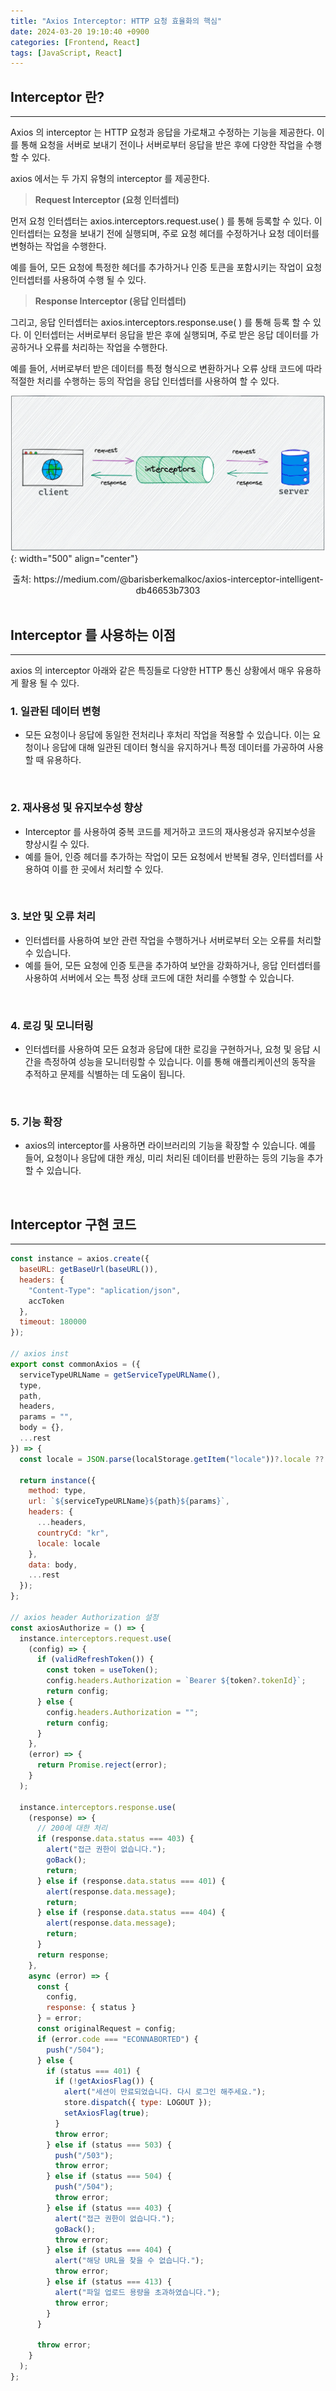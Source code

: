 ```yaml
---
title: "Axios Interceptor: HTTP 요청 효율화의 핵심"
date: 2024-03-20 19:10:40 +0900
categories: [Frontend, React]
tags: [JavaScript, React]
---
```


## Interceptor 란?

---

Axios 의 interceptor 는 HTTP 요청과 응답을 가로채고 수정하는 기능을 제공한다. 이를 통해 요청을 서버로 보내기 전이나 서버로부터 응답을 받은 후에 다양한 작업을 수행할 수 있다.

axios 에서는 두 가지 유형의 interceptor 를 제공한다.

> **Request Interceptor (요청 인터셉터)**

먼저 요청 인터셉터는 axios.interceptors.request.use( ) 를 통해 등록할 수 있다. 이 인터셉터는 요청을 보내기 전에 실행되며, 주로 요청 헤더를 수정하거나 요청 데이터를 변형하는 작업을 수행한다.

예를 들어, 모든 요청에 특정한 헤더를 추가하거나 인증 토큰을 포함시키는 작업이 요청 인터셉터를 사용하여 수행 될 수 있다.

> **Response Interceptor (응답 인터셉터)**

그리고, 응답 인터셉터는 axios.interceptors.response.use( ) 를 통해 등록 할 수 있다. 이 인터셉터는 서버로부터 응답을 받은 후에 실행되며, 주로 받은 응답 데이터를 가공하거나 오류를 처리하는 작업을 수행한다.

예를 들어, 서버로부터 받은 데이터를 특정 형식으로 변환하거나 오류 상태 코드에 따라 적절한 처리를 수행하는 등의 작업을 응답 인터셉터를 사용하여 할 수 있다.

![interceptor.png](/assets/img/post_img/coding/react/interceptor.png){: width="500" align="center"}

<center>출처: https://medium.com/@barisberkemalkoc/axios-interceptor-intelligent-db46653b7303</center>

<br />

## Interceptor 를 사용하는 이점

---

axios 의 interceptor 아래와 같은 특징들로 다양한 HTTP 통신 상황에서 매우 유용하게 활용 될 수 있다.

### 1. 일관된 데이터 변형

- 모든 요청이나 응답에 동일한 전처리나 후처리 작업을 적용할 수 있습니다. 이는 요청이나 응답에 대해 일관된 데이터 형식을 유지하거나 특정 데이터를 가공하여 사용할 때 유용하다.

<br />

### 2. 재사용성 및 유지보수성 향상

- Interceptor 를 사용하여 중복 코드를 제거하고 코드의 재사용성과 유지보수성을 향상시킬 수 있다.
- 예를 들어, 인증 헤더를 추가하는 작업이 모든 요청에서 반복될 경우, 인터셉터를 사용하여 이를 한 곳에서 처리할 수 있다.

<br />

### 3. 보안 및 오류 처리

- 인터셉터를 사용하여 보안 관련 작업을 수행하거나 서버로부터 오는 오류를 처리할 수 있습니다.
- 예를 들어, 모든 요청에 인증 토큰을 추가하여 보안을 강화하거나, 응답 인터셉터를 사용하여 서버에서 오는 특정 상태 코드에 대한 처리를 수행할 수 있습니다.

<br />

### 4. 로깅 및 모니터링

- 인터셉터를 사용하여 모든 요청과 응답에 대한 로깅을 구현하거나, 요청 및 응답 시간을 측정하여 성능을 모니터링할 수 있습니다. 이를 통해 애플리케이션의 동작을 추적하고 문제를 식별하는 데 도움이 됩니다.

<br />

### 5. 기능 확장

- axios의 interceptor를 사용하면 라이브러리의 기능을 확장할 수 있습니다. 예를 들어, 요청이나 응답에 대한 캐싱, 미리 처리된 데이터를 반환하는 등의 기능을 추가할 수 있습니다.

<br />

## Interceptor 구현 코드

---

```jsx
const instance = axios.create({
  baseURL: getBaseUrl(baseURL()),
  headers: {
    "Content-Type": "aplication/json",
    accToken
  },
  timeout: 180000
});

// axios inst
export const commonAxios = ({
  serviceTypeURLName = getServiceTypeURLName(),
  type,
  path,
  headers,
  params = "",
  body = {},
  ...rest
}) => {
  const locale = JSON.parse(localStorage.getItem("locale"))?.locale ?? null;

  return instance({
    method: type,
    url: `${serviceTypeURLName}${path}${params}`,
    headers: {
      ...headers,
      countryCd: "kr",
      locale: locale
    },
    data: body,
    ...rest
  });
};

// axios header Authorization 설정
const axiosAuthorize = () => {
  instance.interceptors.request.use(
    (config) => {
      if (validRefreshToken()) {
        const token = useToken();
        config.headers.Authorization = `Bearer ${token?.tokenId}`;
        return config;
      } else {
        config.headers.Authorization = "";
        return config;
      }
    },
    (error) => {
      return Promise.reject(error);
    }
  );

  instance.interceptors.response.use(
    (response) => {
      // 200에 대한 처리
      if (response.data.status === 403) {
        alert("접근 권한이 없습니다.");
        goBack();
        return;
      } else if (response.data.status === 401) {
        alert(response.data.message);
        return;
      } else if (response.data.status === 404) {
        alert(response.data.message);
        return;
      }
      return response;
    },
    async (error) => {
      const {
        config,
        response: { status }
      } = error;
      const originalRequest = config;
      if (error.code === "ECONNABORTED") {
        push("/504");
      } else {
        if (status === 401) {
          if (!getAxiosFlag()) {
            alert("세션이 만료되었습니다. 다시 로그인 해주세요.");
            store.dispatch({ type: LOGOUT });
            setAxiosFlag(true);
          }
          throw error;
        } else if (status === 503) {
          push("/503");
          throw error;
        } else if (status === 504) {
          push("/504");
          throw error;
        } else if (status === 403) {
          alert("접근 권한이 없습니다.");
          goBack();
          throw error;
        } else if (status === 404) {
          alert("해당 URL을 찾을 수 없습니다.");
          throw error;
        } else if (status === 413) {
          alert("파일 업로드 용량을 초과하였습니다.");
          throw error;
        }
      }

      throw error;
    }
  );
};
```
